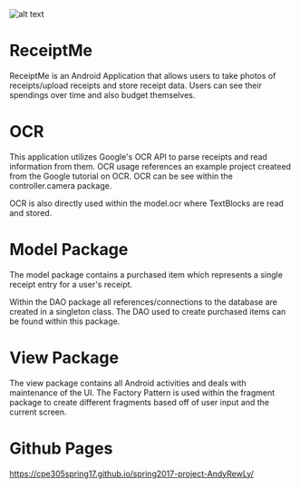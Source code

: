 ![alt text](https://travis-ci.org/cpe305Spring17/spring2017-project-AndyRewLy.svg?branch=master)

# ReceiptMe

ReceiptMe is an Android Application that allows users to take photos of receipts/upload receipts and store receipt data.  Users can see their spendings over time and also budget themselves.

# OCR

This application utilizes Google's OCR API to parse receipts and read information from them.  OCR usage references an example project createed from the Google tutorial on OCR.  OCR can be see within the controller.camera package.  

OCR is also directly used within the model.ocr where TextBlocks are read and stored.

# Model Package

The model package contains a purchased item which represents a single receipt entry for a user's receipt.

Within the DAO package all references/connections to the database are created in a singleton class.  The DAO used to create purchased items can be found within this package.

# View Package

The view package contains all Android activities and deals with maintenance of the UI.  The Factory Pattern is used within the fragment package to create different fragments based off of user input and the current screen.

# Github Pages

https://cpe305spring17.github.io/spring2017-project-AndyRewLy/
